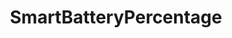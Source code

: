 ---
layout: depiction
title: SmartBatteryPercentage
min: 9.0
max: "9.3.3"
devices: iPhone, iPod, and iPad
screenshots: false
identifier: com.leftyfl1p.smartbatterypercentage
screenshotCount: 1
description: >
  Combine the battery % of the device and the Apple Smart Battery Case. 
  ONLY works with Apple’s case since other battery cases are just seen as power sources.
changelog: >
  - **1.0:** Added support for 9.3
---